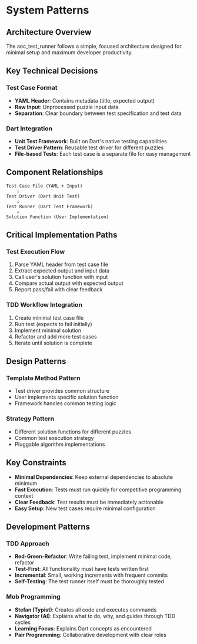 # System Patterns

## Architecture Overview

The aoc_test_runner follows a simple, focused architecture designed for minimal setup and maximum developer productivity.

## Key Technical Decisions

### Test Case Format
- **YAML Header**: Contains metadata (title, expected output)
- **Raw Input**: Unprocessed puzzle input data
- **Separation**: Clear boundary between test specification and test data

### Dart Integration
- **Unit Test Framework**: Built on Dart's native testing capabilities
- **Test Driver Pattern**: Reusable test driver for different puzzles
- **File-based Tests**: Each test case is a separate file for easy management

## Component Relationships

```
Test Case File (YAML + Input)
    ↓
Test Driver (Dart Unit Test)
    ↓
Test Runner (Dart Test Framework)
    ↓
Solution Function (User Implementation)
```

## Critical Implementation Paths

### Test Execution Flow
1. Parse YAML header from test case file
2. Extract expected output and input data
3. Call user's solution function with input
4. Compare actual output with expected output
5. Report pass/fail with clear feedback

### TDD Workflow Integration
1. Create minimal test case file
2. Run test (expects to fail initially)
3. Implement minimal solution
4. Refactor and add more test cases
5. Iterate until solution is complete

## Design Patterns

### Template Method Pattern
- Test driver provides common structure
- User implements specific solution function
- Framework handles common testing logic

### Strategy Pattern
- Different solution functions for different puzzles
- Common test execution strategy
- Pluggable algorithm implementations

## Key Constraints

- **Minimal Dependencies**: Keep external dependencies to absolute minimum
- **Fast Execution**: Tests must run quickly for competitive programming context
- **Clear Feedback**: Test results must be immediately actionable
- **Easy Setup**: New test cases require minimal configuration

## Development Patterns

### TDD Approach
- **Red-Green-Refactor**: Write failing test, implement minimal code, refactor
- **Test-First**: All functionality must have tests written first
- **Incremental**: Small, working increments with frequent commits
- **Self-Testing**: The test runner itself must be thoroughly tested

### Mob Programming
- **Stefan (Typist)**: Creates all code and executes commands
- **Navigator (AI)**: Explains what to do, why, and guides through TDD cycles
- **Learning Focus**: Explains Dart concepts as encountered
- **Pair Programming**: Collaborative development with clear roles
